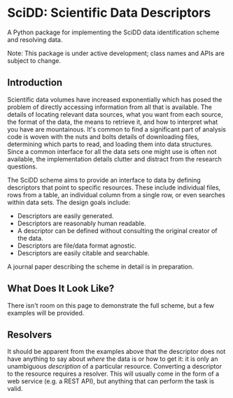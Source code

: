 
# SciDD: Scientific Data Descriptors

A Python package for implementing the SciDD data identification scheme and resolving data.

Note: This package is under active development; class names and APIs are subject to change.

## Introduction

Scientific data volumes have increased exponentially which has posed the problem of directly accessing information from all that is available. The details of locating relevant data sources, what you want from each source, the format of the data, the means to retrieve it, and how to interpret what you have are mountainous. It's common to find a significant part of analysis code is woven with the nuts and bolts details of downloading files, determining which parts to read, and loading them into data structures. Since a common interface for all the data sets one might use is often not available, the implementation details clutter and distract from the research questions.

The SciDD scheme aims to provide an interface to data by defining descriptors that point to specific resources. These include individual files, rows from a table, an individual column from a single row, or even searches within data sets. The design goals include:

* Descriptors are easily generated.
* Descriptors are reasonably human readable.
* A descriptor can be defined without consulting the original creator of the data.
* Descriptors are file/data format agnostic.
* Descriptors are easily citable and searchable.

A journal paper describing the scheme in detail is in preparation.

## What Does It Look Like?

There isn't room on this page to demonstrate the full scheme, but a few examples will be provided. 

## Resolvers

It should be apparent from the examples above that the descriptor does not have anything to say about *where* the data is or how to get it: it is only an unambiguous *description* of a particular resource. Converting a descriptor to the resource requires a resolver. This will usually come in the form of a web service (e.g. a REST API), but anything that can perform the task is valid.
